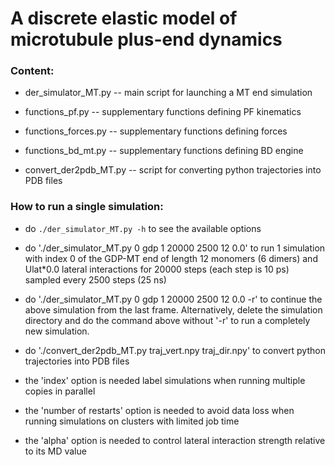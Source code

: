 # A discrete elastic model of microtubule plus-end dynamics

### Content:

- der_simulator_MT.py -- main script for launching a MT end simulation

- functions_pf.py -- supplementary functions defining PF kinematics

- functions_forces.py -- supplementary functions defining forces

- functions_bd_mt.py -- supplementary functions defining BD engine

- convert_der2pdb_MT.py -- script for converting python trajectories
                           into PDB files



### How to run a single simulation:

- do `./der_simulator_MT.py -h` to see the available options

- do './der_simulator_MT.py 0 gdp 1 20000 2500 12 0.0' to run
  1 simulation with index 0 of the GDP-MT end of length 12
  monomers (6 dimers) and Ulat*0.0 lateral interactions for
  20000 steps (each step is 10 ps) sampled every 2500 steps
  (25 ns)

- do './der_simulator_MT.py 0 gdp 1 20000 2500 12 0.0 -r' to
  continue the above simulation from the last frame.
  Alternatively, delete the simulation directory and do the
  command above without '-r' to run a completely new simulation.

- do './convert_der2pdb_MT.py traj_vert.npy traj_dir.npy' to
  convert python trajectories into PDB files

- the 'index' option is needed label simulations when running
  multiple copies in parallel

- the 'number of restarts' option is needed to avoid data loss
  when running simulations on clusters with limited job time

- the 'alpha' option is needed to control lateral interaction
  strength relative to its MD value

